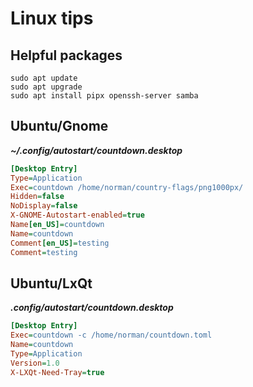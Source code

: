 # Linux tips

## Helpful packages

```
sudo apt update
sudo apt upgrade
sudo apt install pipx openssh-server samba
```
## Ubuntu/Gnome

***~/.config/autostart/countdown.desktop***

```ini
[Desktop Entry]
Type=Application
Exec=countdown /home/norman/country-flags/png1000px/
Hidden=false
NoDisplay=false
X-GNOME-Autostart-enabled=true
Name[en_US]=countdown
Name=countdown
Comment[en_US]=testing
Comment=testing
```

## Ubuntu/LxQt

***.config/autostart/countdown.desktop***

```ini
[Desktop Entry]
Exec=countdown -c /home/norman/countdown.toml
Name=countdown
Type=Application
Version=1.0
X-LXQt-Need-Tray=true
```
